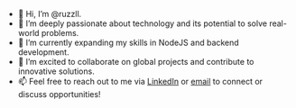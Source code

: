 - 👋 Hi, I’m @ruzzll.
- 👀 I’m deeply passionate about technology and its potential to solve real-world problems.
- 🌱 I’m currently expanding my skills in NodeJS and backend development.
- 💞️ I’m excited to collaborate on global projects and contribute to innovative solutions.
- 📫 Feel free to reach out to me via [LinkedIn](https://duckduckgo.com) or [email](mailto://ruzzll7@gmail.com) to connect or discuss opportunities!

<!---
ruzzll/ruzzll is a ✨ special ✨ repository because its `README.md` (this file) appears on your GitHub profile.
You can click the Preview link to take a look at your changes.
--->
